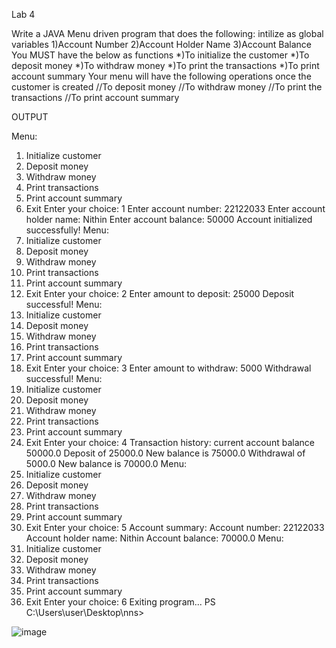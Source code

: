  Lab 4
 
Write a JAVA Menu driven program that does the following:
 intilize as global variables
1)Account Number
2)Account Holder Name
3)Account Balance
You MUST have the below as functions
*)To initialize the customer
*)To deposit money
*)To withdraw money
*)To print the transactions
*)To print account summary
Your menu will have the following operations once the customer is created
//To deposit money
//To withdraw money
//To print the transactions
//To print account summary





OUTPUT

Menu:
1. Initialize customer  
2. Deposit money        
3. Withdraw money       
4. Print transactions   
5. Print account summary
6. Exit
Enter your choice:
1
Enter account number: 
22122033
Enter account holder name: 
Nithin
Enter account balance: 
50000
Account initialized successfully!
Menu:
1. Initialize customer
2. Deposit money
3. Withdraw money
4. Print transactions
5. Print account summary
6. Exit
Enter your choice:
2
Enter amount to deposit: 
25000
Deposit successful!
Menu:
1. Initialize customer
2. Deposit money
3. Withdraw money
4. Print transactions
5. Print account summary
6. Exit
Enter your choice:
3
Enter amount to withdraw: 
5000
Withdrawal successful!
Menu:
1. Initialize customer
2. Deposit money
3. Withdraw money
4. Print transactions
5. Print account summary
6. Exit
Enter your choice:
4
Transaction history:
current account balance 50000.0
Deposit of 25000.0 New balance is 75000.0
Withdrawal of 5000.0 New balance is 70000.0
Menu:
1. Initialize customer
2. Deposit money
3. Withdraw money
4. Print transactions
5. Print account summary
6. Exit
Enter your choice:
5
Account summary:
Account number: 22122033
Account holder name: Nithin
Account balance: 70000.0
Menu:
1. Initialize customer
2. Deposit money
3. Withdraw money
4. Print transactions
5. Print account summary
6. Exit
Enter your choice:
6
Exiting program...
PS C:\Users\user\Desktop\nns> 


![image](https://github.com/nithin403/22122033-MDS273L-JAVA/assets/113897873/2e317d59-0381-4f03-993b-9f70dc7226c0)

